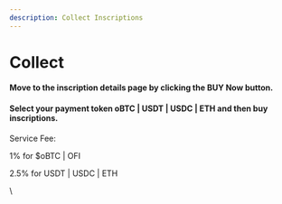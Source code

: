 ```yaml
---
description: Collect Inscriptions
---
```


# Collect

#### Move to the inscription details page by clicking the BUY Now button.

#### Select your payment token oBTC | USDT | USDC | ETH and then buy inscriptions.

Service Fee:&#x20;

1% for $oBTC | OFI&#x20;

2.5% for USDT | USDC | ETH

\
